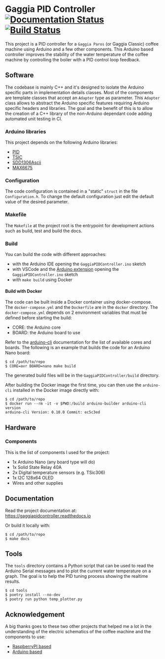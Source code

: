 # Gaggia PID Controller [![Documentation Status](https://readthedocs.org/projects/gaggiapidcontroller/badge/?version=latest)](https://gaggiapidcontroller.readthedocs.io/en/latest/?badge=latest) [![Build Status](https://travis-ci.com/ilcardella/GaggiaPIDController.svg?branch=master)](https://travis-ci.com/ilcardella/GaggiaPIDController)

This project is a PID controller for a `Gaggia Paros` (or Gaggia Classic) coffee machine using Arduino and a few other components.
This Arduino based controller improves the stability of the water temperature of the coffee machine by controlling the boiler with a PID control loop feedback.

## Software

The codebase is mainly C++ and it's designed to isolate the Arduino specific parts in
implementation details classes.
Most of the components are template classes that accept an `Adapter` type as parameter.
This `Adapter` class allows to abstract the Arduino specific features requiring Arduino
specific headers and libraries.
The goal and the benefit of this is to allow the creation of a C++ library of
the non-Arduino dependant code adding automated unit testing in CI.

### Arduino libraries

This project depends on the following Arduino libraries:
- [PID](https://github.com/br3ttb/Arduino-PID-Library)
- [TSIC](https://github.com/Schm1tz1/arduino-tsic)
- [SDD1306Ascii](https://github.com/greiman/SSD1306Ascii)
- [MAX6675](https://github.com/adafruit/MAX6675-library)

### Configuration

The code configuration is contained in a "static" `struct` in the file `Configuration.h`.
To change the default configuration just edit the default value of the desired parameter.

### Makefile

The `Makefile` at the project root is the entrypoint for development actions such as
build, test and build the docs.

### Build

You can build the code with different approaches:
- with the Arduino IDE opening the `GaggiaPIDController.ino` sketch
- with VSCode and the [Arduino extension](https://marketplace.visualstudio.com/items?itemName=vsciot-vscode.vscode-arduino) opening the `GaggiaPIDController.ino` sketch
- with `make build` using Docker

#### Build with Docker

The code can be built inside a Docker container using docker-compose. The `docker-compose.yml` and the `Dockerfile` are in the `docker` directory. The `docker-compose.yml` depends on 2 environment variables that must be defined before starting the build:
- CORE: the Arduino core
- BOARD: the Arduino board to use

Refer to the [arduino-cli](https://arduino.github.io/arduino-cli/) documentation for the list of available cores and boards.
The following is an example that builds the code for an Arduino Nano board:

```
$ cd /path/to/repo
$ CORE=avr BOARD=nano make build
```

The generated build files will be in the `GaggiaPIDController/build` directory.

After building the Docker image the first time, you can then use the `arduino-cli` installed in the Docker image directly with:

```
$ cd /path/to/repo
$ docker run --rm -it -v $PWD:/build arduino-builder arduino-cli version
arduino-cli Version: 0.10.0 Commit: ec5c3ed
```

## Hardware

### Components

This is the list of components I used for the project:
- 1x Arduino Nano (any board type will do)
- 1x Solid State Relay 40A
- 2x Digital temperature sensors (e.g. TSic306)
- 1x I2C 128x64 OLED
- Wires and other supplies

## Documentation

Read the project documentation at: https://gaggiapidcontroller.readthedocs.io

Or build it locally with:

```
$ cd /path/to/repo
$ make docs
```

## Tools

The `tools` directory contains a Python script that can be used to read the Arduino
Serial messages and to plot the current water temperature on a graph. The goal
is to help the PID tuning process showing the realtime results.

```
$ cd tools
$ poetry install --no-dev
$ poetry run python temp_plotter.py
```

## Acknowledgement

A big thanks goes to these two other projects that helped me a lot in the understanding of the electric schematics of the coffee machine and the components to use:
- [RaspberryPI based](http://int03.co.uk/blog/project-coffee-espiresso-machine/)
- [Arduino based](http://www.cyberelectronics.org/?p=458)
